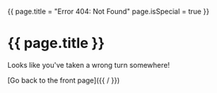 {{
page.title     = "Error 404: Not Found"
page.isSpecial = true
}}

# {{ page.title }}

Looks like you've taken a wrong turn somewhere!

[Go back to the front page]({{ / }})
